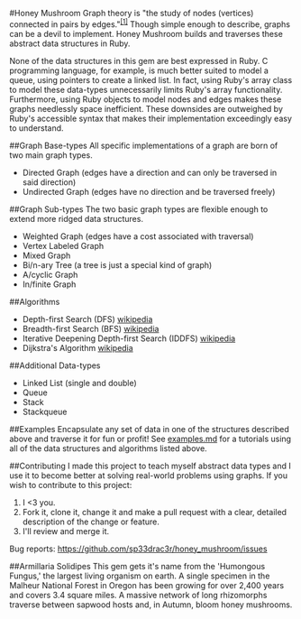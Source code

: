 #Honey Mushroom
Graph theory is "the study of nodes (vertices) connected in pairs by edges."<sup>[[1]](https://en.wikipedia.org/wiki/Glossary_of_graph_theory)</sup> Though simple enough to describe, graphs can be a devil to implement. Honey Mushroom builds and traverses these abstract data structures in Ruby.

None of the data structures in this gem are best expressed in Ruby. C programming language, for example, is much better suited to model a queue, using pointers to create a linked list. In fact, using Ruby's array class to model these data-types unnecessarily limits Ruby's array functionality. Furthermore, using Ruby objects to model nodes and edges makes these graphs needlessly space inefficient. These downsides are outweighed by Ruby's accessible syntax that makes their implementation exceedingly easy to understand.

##Graph Base-types
All specific implementations of a graph are born of two main graph types.
* Directed Graph (edges have a direction and can only be traversed in said direction)
* Undirected Graph (edges have no direction and be traversed freely)

##Graph Sub-types
The two basic graph types are flexible enough to extend more ridged data structures.
* Weighted Graph (edges have a cost associated with traversal)
* Vertex Labeled Graph
* Mixed Graph
* Bi/n-ary Tree (a tree is just a special kind of graph)
* A/cyclic Graph
* In/finite Graph

##Algorithms
* Depth-first Search (DFS) [wikipedia](https://en.wikipedia.org/wiki/Depth-first_search)
* Breadth-first Search (BFS) [wikipedia](https://en.wikipedia.org/wiki/Breadth-first_search)
* Iterative Deepening Depth-first Search (IDDFS) [wikipedia](https://en.wikipedia.org/wiki/Iterative_deepening_depth-first_search)
* Dijkstra's Algorithm [wikipedia](https://en.wikipedia.org/wiki/Dijkstra%27s_algorithm)

##Additional Data-types
* Linked List (single and double)
* Queue
* Stack
* Stackqueue

##Examples
Encapsulate any set of data in one of the structures described above and traverse it for fun or profit! See [examples.md](/examples.md/) for a tutorials using all of the data structures and algorithms listed above.

##Contributing
I made this project to teach myself abstract data types and I use it to become better at solving real-world problems using graphs. If you wish to contribute to this project:

1. I <3 you.
2. Fork it, clone it, change it and make a pull request with a clear, detailed description of the change or feature.
3. I'll review and merge it.

Bug reports: https://github.com/sp33drac3r/honey_mushroom/issues

##Armillaria Solidipes
This gem gets it's name from the 'Humongous Fungus,' the largest living organism on earth. A single specimen in the Malheur National Forest in Oregon has been growing for over 2,400 years and covers 3.4 square miles. A massive network of long rhizomorphs traverse between sapwood hosts and, in Autumn, bloom honey mushrooms.

